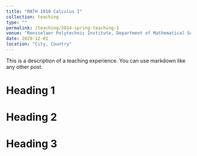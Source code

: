 ```yaml
---
title: "MATH 1010 Calculus I"
collection: teaching
type: ""
permalink: /teaching/2014-spring-teaching-1
venue: "Rensselaer Polytechnic Institute, Department of Mathematical Sciences"
date: 2020-12-01
location: "City, Country"
---
```


This is a description of a teaching experience. You can use markdown like any other post.

Heading 1
======

Heading 2
======

Heading 3
======
